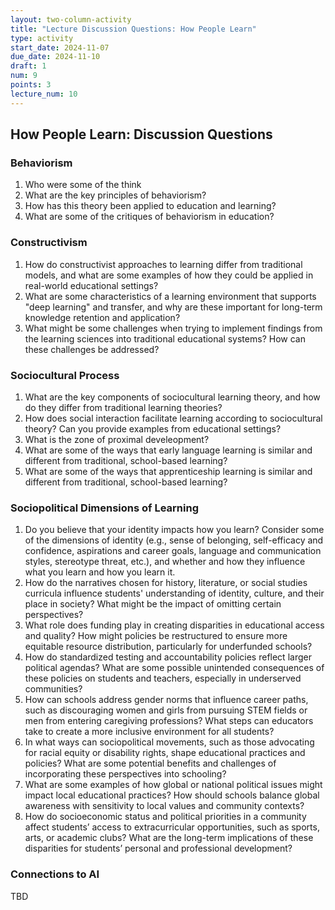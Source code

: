 ```yaml
---
layout: two-column-activity
title: "Lecture Discussion Questions: How People Learn"
type: activity
start_date: 2024-11-07
due_date: 2024-11-10
draft: 1
num: 9
points: 3
lecture_num: 10
---
```


## How People Learn: Discussion Questions

### Behaviorism
1. Who were some of the think
1. What are the key principles of behaviorism?
1. How has this theory been applied to education and learning?
1. What are some of the critiques of behaviorism in education?

### Constructivism
1. How do constructivist approaches to learning differ from traditional models, and what are some examples of how they could be applied in real-world educational settings?
1. What are some characteristics of a learning environment that supports "deep learning" and transfer, and why are these important for long-term knowledge retention and application?
1. What might be some challenges when trying to implement findings from the learning sciences into traditional educational systems? How can these challenges be addressed?

### Sociocultural Process
1. What are the key components of sociocultural learning theory, and how do they differ from traditional learning theories?
1. How does social interaction facilitate learning according to sociocultural theory? Can you provide examples from educational settings?
1. What is the zone of proximal develeopment?
1. What are some of the ways that early language learning is similar and different from traditional, school-based learning?
1. What are some of the ways that apprenticeship learning is similar and different from traditional, school-based learning?

### Sociopolitical Dimensions of Learning
1. Do you believe that your identity impacts how you learn? Consider some of the dimensions of identity (e.g., sense of belonging, self-efficacy and confidence, aspirations and career goals, language and communication styles, stereotype threat, etc.), and whether and how they influence what you learn and how you learn it.
1. How do the narratives chosen for history, literature, or social studies curricula influence students' understanding of identity, culture, and their place in society? What might be the impact of omitting certain perspectives?
1. What role does funding play in creating disparities in educational access and quality? How might policies be restructured to ensure more equitable resource distribution, particularly for underfunded schools?
1. How do standardized testing and accountability policies reflect larger political agendas? What are some possible unintended consequences of these policies on students and teachers, especially in underserved communities?
1. How can schools address gender norms that influence career paths, such as discouraging women and girls from pursuing STEM fields or men from entering caregiving professions? What steps can educators take to create a more inclusive environment for all students?
1. In what ways can sociopolitical movements, such as those advocating for racial equity or disability rights, shape educational practices and policies? What are some potential benefits and challenges of incorporating these perspectives into schooling?
1. What are some examples of how global or national political issues might impact local educational practices? How should schools balance global awareness with sensitivity to local values and community contexts?
1. How do socioeconomic status and political priorities in a community affect students’ access to extracurricular opportunities, such as sports, arts, or academic clubs? What are the long-term implications of these disparities for students’ personal and professional development?

### Connections to AI

TBD